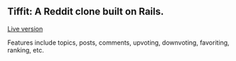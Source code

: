 ## Tiffit: A Reddit clone built on Rails.

[Live version](http://tiff-it.herokuapp.com/)

Features include topics, posts, comments, upvoting, downvoting, favoriting, ranking, etc.
